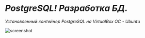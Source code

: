 # ___PostgreSQL! Разработка БД.___
*Установленный контейнер PostgreSQL на VirtualBox ОС - Ubuntu*


![screenshot](https://github.com/Leonid-Shashkin/Postgres/commit/cc6c08dec81522fc980f1445e0f723bdedc93a3f)
